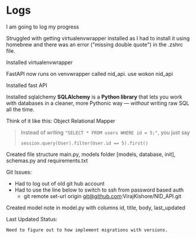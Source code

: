 # **Logs**

I am going to log my progress

Struggled with getting virtualenvwrapper installed as I had to install it using homebrew and there was an error ("missing double quote") in the .zshrc file.

Installed virtualenvwrapper

FastAPI now runs on venvwrapper called nid_api. use wokon nid_api

Installed fast API

Installed sqlalchemy
**SQLAlchemy** is a **Python library** that lets you work with databases in a cleaner, more Pythonic way — _without_ writing raw SQL all the time.

Think of it like this: Object Relational Mapper

> Instead of writing `"SELECT * FROM users WHERE id = 5;"`, you just say
>
> `session.query(User).filter(User.id == 5).first()`

Created file structure
main.py, models folder [models, database, init], schemas.py and requirements.txt

Git Issues:

- Had to log out of old git hub account
- Had to use the line below to switch to ssh from password based auth
  - git remote set-url origin git@github.com:VirajKishore/NID_API.git

Created model note in model.py with columns id, title, body, last_updated

Last Updated Status:

    Need to figure out to how implement migrations with versions.
